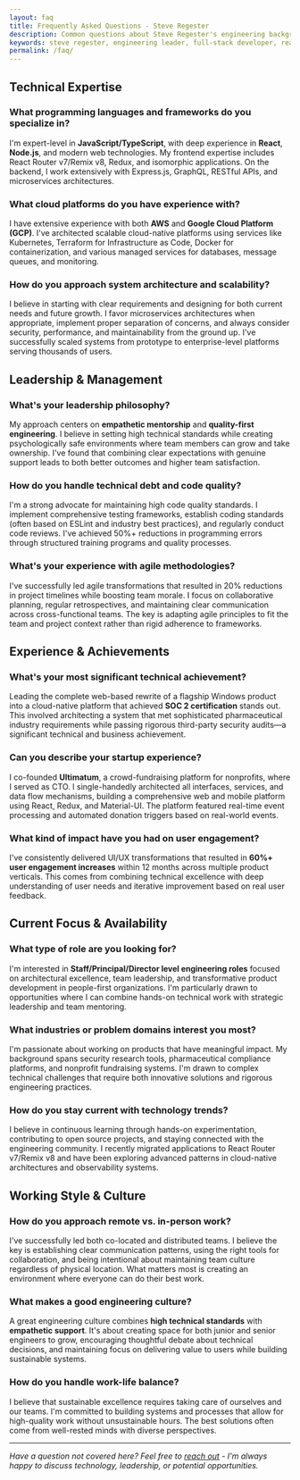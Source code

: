 ```yaml
---
layout: faq
title: Frequently Asked Questions - Steve Regester
description: Common questions about Steve Regester's engineering background, technical expertise, leadership philosophy, and career achievements. Get answers about full-stack development, cloud architecture, team management, and more.
keywords: steve regester, engineering leader, full-stack developer, react, node.js, aws, gcp, kubernetes, engineering management, software architect, technical interview, hiring
permalink: /faq/
---
```


## Technical Expertise

### What programming languages and frameworks do you specialize in?

I'm expert-level in **JavaScript/TypeScript**, with deep experience in **React**, **Node.js**, and modern web technologies. My frontend expertise includes React Router v7/Remix v8, Redux, and isomorphic applications. On the backend, I work extensively with Express.js, GraphQL, RESTful APIs, and microservices architectures.

### What cloud platforms do you have experience with?

I have extensive experience with both **AWS** and **Google Cloud Platform (GCP)**. I've architected scalable cloud-native platforms using services like Kubernetes, Terraform for Infrastructure as Code, Docker for containerization, and various managed services for databases, message queues, and monitoring.

### How do you approach system architecture and scalability?

I believe in starting with clear requirements and designing for both current needs and future growth. I favor microservices architectures when appropriate, implement proper separation of concerns, and always consider security, performance, and maintainability from the ground up. I've successfully scaled systems from prototype to enterprise-level platforms serving thousands of users.

## Leadership & Management

### What's your leadership philosophy?

My approach centers on **empathetic mentorship** and **quality-first engineering**. I believe in setting high technical standards while creating psychologically safe environments where team members can grow and take ownership. I've found that combining clear expectations with genuine support leads to both better outcomes and higher team satisfaction.

### How do you handle technical debt and code quality?

I'm a strong advocate for maintaining high code quality standards. I implement comprehensive testing frameworks, establish coding standards (often based on ESLint and industry best practices), and regularly conduct code reviews. I've achieved 50%+ reductions in programming errors through structured training programs and quality processes.

### What's your experience with agile methodologies?

I've successfully led agile transformations that resulted in 20% reductions in project timelines while boosting team morale. I focus on collaborative planning, regular retrospectives, and maintaining clear communication across cross-functional teams. The key is adapting agile principles to fit the team and project context rather than rigid adherence to frameworks.

## Experience & Achievements

### What's your most significant technical achievement?

Leading the complete web-based rewrite of a flagship Windows product into a cloud-native platform that achieved **SOC 2 certification** stands out. This involved architecting a system that met sophisticated pharmaceutical industry requirements while passing rigorous third-party security audits—a significant technical and business achievement.

### Can you describe your startup experience?

I co-founded **Ultimatum**, a crowd-fundraising platform for nonprofits, where I served as CTO. I single-handedly architected all interfaces, services, and data flow mechanisms, building a comprehensive web and mobile platform using React, Redux, and Material-UI. The platform featured real-time event processing and automated donation triggers based on real-world events.

### What kind of impact have you had on user engagement?

I've consistently delivered UI/UX transformations that resulted in **60%+ user engagement increases** within 12 months across multiple product verticals. This comes from combining technical excellence with deep understanding of user needs and iterative improvement based on real user feedback.

## Current Focus & Availability

### What type of role are you looking for?

I'm interested in **Staff/Principal/Director level engineering roles** focused on architectural excellence, team leadership, and transformative product development in people-first organizations. I'm particularly drawn to opportunities where I can combine hands-on technical work with strategic leadership and team mentoring.

### What industries or problem domains interest you most?

I'm passionate about working on products that have meaningful impact. My background spans security research tools, pharmaceutical compliance platforms, and nonprofit fundraising systems. I'm drawn to complex technical challenges that require both innovative solutions and rigorous engineering practices.

### How do you stay current with technology trends?

I believe in continuous learning through hands-on experimentation, contributing to open source projects, and staying connected with the engineering community. I recently migrated applications to React Router v7/Remix v8 and have been exploring advanced patterns in cloud-native architectures and observability systems.

## Working Style & Culture

### How do you approach remote vs. in-person work?

I've successfully led both co-located and distributed teams. I believe the key is establishing clear communication patterns, using the right tools for collaboration, and being intentional about maintaining team culture regardless of physical location. What matters most is creating an environment where everyone can do their best work.

### What makes a good engineering culture?

A great engineering culture combines **high technical standards** with **empathetic support**. It's about creating space for both junior and senior engineers to grow, encouraging thoughtful debate about technical decisions, and maintaining focus on delivering value to users while building sustainable systems.

### How do you handle work-life balance?

I believe that sustainable excellence requires taking care of ourselves and our teams. I'm committed to building systems and processes that allow for high-quality work without unsustainable hours. The best solutions often come from well-rested minds with diverse perspectives.

---

*Have a question not covered here? Feel free to [reach out](mailto:resume@egeste.net) - I'm always happy to discuss technology, leadership, or potential opportunities.*
